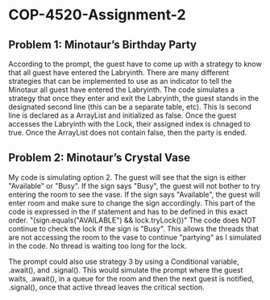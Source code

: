 # COP-4520-Assignment-2

## Problem 1: Minotaur’s Birthday Party
According to the prompt, the guest have to come up with a strategy to know that all guest have entered the Labryinth. There are many different strategies that can be implemented to use as an indicator to tell the Minotaur all guest have entered the Labryinth. The code simulates a strategy that once they enter and exit the Labryinth, the guest stands in the designated second line (this can be a separate table, etc). This is second line is declared as a ArrayList<Boolean> and initialized as false. Once the guest accesses the Labryinth with the Lock, their assigned index is chnaged to true. Once the ArrayList does not contain false, then the party is ended.

## Problem 2: Minotaur’s Crystal Vase
My code is simulating option 2. The guest will see that the sign is either "Available" or "Busy". If the sign says "Busy", the guest will not bother to try entering the room to see the vase. If the sign says "Available", the guest will enter room and make sure to change the sign accordingly. This part of the code is expressed in the if statement and has to be defined in this exact order. "(sign.equals("AVAILABLE") && lock.tryLock())" The code does NOT continue to check the lock if the sign is "Busy". This allows the threads that are not accessing the room to the vase to continue "partying" as I simulated in the code. No thread is waiting too long for the lock.

The prompt could also use strategy 3 by using a Conditional variable, .await(), and .signal(). This would simulate the prompt where the guest waits, .await(), in a queue for the room and then the next guest is notified, .signal(), once that active thread leaves the critical section.
